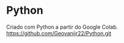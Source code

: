 # Python
Criado com Python a partir do Google Colab.
<br>
https://github.com/Geovanijr22/Python.git
